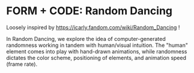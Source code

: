 # FORM + CODE: Random Dancing

Loosely inspired by https://icarly.fandom.com/wiki/Random_Dancing !

In Random Dancing, we explore the idea of computer-generated randomness working in tandem with human/visual intuition. The "human" element comes into play with hand-drawn animations, while randomness dictates the color scheme, positioning of elements, and animation speed (frame rate).

